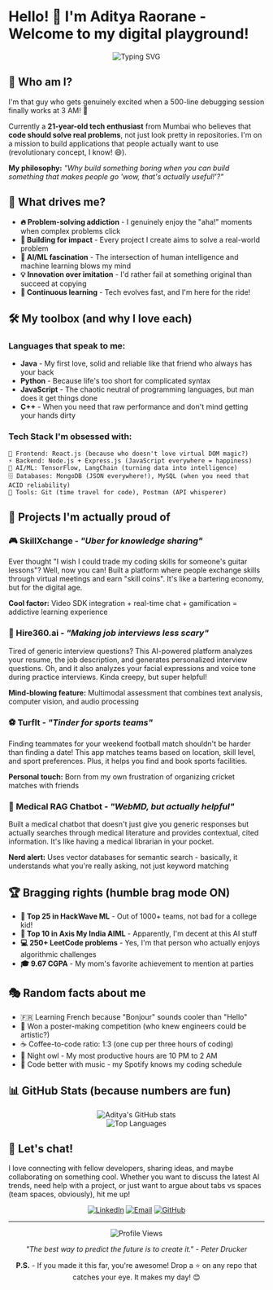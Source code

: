 # Hello! 👋 I'm Aditya Raorane - Welcome to my digital playground!

<div align="center">
  <img src="https://readme-typing-svg.herokuapp.com?font=Fira+Code&pause=1000&color=2196F3&center=true&vCenter=true&width=500&lines=Building+cool+stuff+with+code;Turning+coffee+into+algorithms;AI+enthusiast+%26+problem+solver;Always+learning%2C+always+coding" alt="Typing SVG" />
</div>

## 🤔 Who am I?

I'm that guy who gets genuinely excited when a 500-line debugging session finally works at 3 AM! 🌙 

Currently a **21-year-old tech enthusiast** from Mumbai who believes that **code should solve real problems**, not just look pretty in repositories. I'm on a mission to build applications that people actually want to use (revolutionary concept, I know! 😄).

**My philosophy:** *"Why build something boring when you can build something that makes people go 'wow, that's actually useful!'?"*

## 🎯 What drives me?

- **🔥 Problem-solving addiction** - I genuinely enjoy the "aha!" moments when complex problems click
- **🚀 Building for impact** - Every project I create aims to solve a real-world problem
- **🤖 AI/ML fascination** - The intersection of human intelligence and machine learning blows my mind
- **💡 Innovation over imitation** - I'd rather fail at something original than succeed at copying
- **🌱 Continuous learning** - Tech evolves fast, and I'm here for the ride!

## 🛠️ My toolbox (and why I love each)

### Languages that speak to me:
- **Java** - My first love, solid and reliable like that friend who always has your back
- **Python** - Because life's too short for complicated syntax
- **JavaScript** - The chaotic neutral of programming languages, but man does it get things done
- **C++** - When you need that raw performance and don't mind getting your hands dirty

### Tech Stack I'm obsessed with:
```
🎨 Frontend: React.js (because who doesn't love virtual DOM magic?)
⚡ Backend: Node.js + Express.js (JavaScript everywhere = happiness)
🧠 AI/ML: TensorFlow, LangChain (turning data into intelligence)
🗄️ Databases: MongoDB (JSON everywhere!), MySQL (when you need that ACID reliability)
🔧 Tools: Git (time travel for code), Postman (API whisperer)
```

## 🎪 Projects I'm actually proud of

### 🎮 SkillXchange - *"Uber for knowledge sharing"*
Ever thought "I wish I could trade my coding skills for someone's guitar lessons"? Well, now you can! Built a platform where people exchange skills through virtual meetings and earn "skill coins". It's like a bartering economy, but for the digital age.

**Cool factor:** Video SDK integration + real-time chat + gamification = addictive learning experience

### 🤖 Hire360.ai - *"Making job interviews less scary"*
Tired of generic interview questions? This AI-powered platform analyzes your resume, the job description, and generates personalized interview questions. Oh, and it also analyzes your facial expressions and voice tone during practice interviews. Kinda creepy, but super helpful!

**Mind-blowing feature:** Multimodal assessment that combines text analysis, computer vision, and audio processing

### ⚽ TurfIt - *"Tinder for sports teams"*
Finding teammates for your weekend football match shouldn't be harder than finding a date! This app matches teams based on location, skill level, and sport preferences. Plus, it helps you find and book sports facilities.

**Personal touch:** Born from my own frustration of organizing cricket matches with friends

### 🏥 Medical RAG Chatbot - *"WebMD, but actually helpful"*
Built a medical chatbot that doesn't just give you generic responses but actually searches through medical literature and provides contextual, cited information. It's like having a medical librarian in your pocket.

**Nerd alert:** Uses vector databases for semantic search - basically, it understands what you're really asking, not just keyword matching

## 🏆 Bragging rights (humble brag mode ON)

- **🥇 Top 25 in HackWave ML** - Out of 1000+ teams, not bad for a college kid!
- **🥈 Top 10 in Axis My India AIML** - Apparently, I'm decent at this AI stuff
- **💻 250+ LeetCode problems** - Yes, I'm that person who actually enjoys algorithmic challenges
- **🎓 9.67 CGPA** - My mom's favorite achievement to mention at parties

## 🎭 Random facts about me

- 🇫🇷 Learning French because "Bonjour" sounds cooler than "Hello"
- 🎨 Won a poster-making competition (who knew engineers could be artistic?)
- ☕ Coffee-to-code ratio: 1:3 (one cup per three hours of coding)
- 🌙 Night owl - My most productive hours are 10 PM to 2 AM
- 🎵 Code better with music - my Spotify knows my coding schedule

## 📊 GitHub Stats (because numbers are fun)

<div align="center">
  <img src="https://github-readme-stats.vercel.app/api?username=AdityaRaorane22&show_icons=true&theme=radical&hide_border=true" alt="Aditya's GitHub stats" />
</div>

<div align="center">
  <img src="https://github-readme-stats.vercel.app/api/top-langs/?username=AdityaRaorane22&layout=compact&theme=radical&hide_border=true" alt="Top Languages" />
</div>

## 💬 Let's chat!

I love connecting with fellow developers, sharing ideas, and maybe collaborating on something cool. Whether you want to discuss the latest AI trends, need help with a project, or just want to argue about tabs vs spaces (team spaces, obviously), hit me up!

<div align="center">
  
[![LinkedIn](https://img.shields.io/badge/-Let's_network-0077B5?style=for-the-badge&logo=linkedin&logoColor=white)](https://linkedin.com/in/aditya-raorane)
[![Email](https://img.shields.io/badge/-Say_hello-D14836?style=for-the-badge&logo=gmail&logoColor=white)](mailto:adityanraorane@gmail.com)
[![GitHub](https://img.shields.io/badge/-Follow_my_journey-181717?style=for-the-badge&logo=github&logoColor=white)](https://github.com/AdityaRaorane22)

</div>

---

<div align="center">
  <img src="https://komarev.com/ghpvc/?username=AdityaRaorane22&label=Curious%20visitors&color=brightgreen&style=flat" alt="Profile Views" />
</div>

<div align="center">
  
*"The best way to predict the future is to create it." - Peter Drucker*

**P.S.** - If you made it this far, you're awesome! Drop a ⭐ on any repo that catches your eye. It makes my day! 😊

</div>
